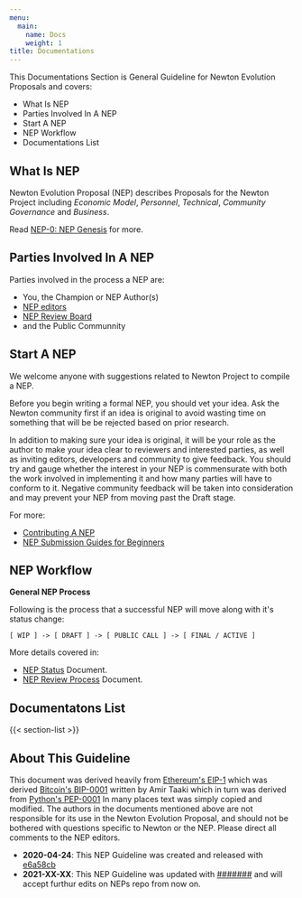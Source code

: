 ```yaml
---
menu:
  main:
    name: Docs
    weight: 1
title: Documentations
---
```


This Documentations Section is General Guideline for Newton Evolution Proposals and covers:

- What Is NEP
- Parties Involved In A NEP
- Start A NEP
- NEP Workflow
- Documentations List

## What Is NEP

Newton Evolution Proposal (NEP) describes Proposals for the Newton Project including _Economic Model_, _Personnel_, _Technical_, _Community Governance_ and _Business_.

Read [NEP-0: NEP Genesis](../NEPS/nep-0/index.md) for more.

## Parties Involved In A NEP

Parties involved in the process a NEP are:

- You, the Champion or NEP Author(s)
- [NEP editors](nep-editors.md)
- [NEP Review Board](nep-review-board.md)
- and the Public Communnity

## Start A NEP

We welcome anyone with suggestions related to Newton Project to compile a NEP.

Before you begin writing a formal NEP, you should vet your idea. Ask the Newton community first if an idea is original to avoid wasting time on something that will be be rejected based on prior research.

In addition to making sure your idea is original, it will be your role as the author to make your idea clear to reviewers and interested parties, as well as inviting editors, developers and community to give feedback. You should try and gauge whether the interest in your NEP is commensurate with both the work involved in implementing it and how many parties will have to conform to it. Negative community feedback will be taken into consideration and may prevent your NEP from moving past the Draft stage.

For more:

- [Contributing A NEP](contributing-a-nep.md)
- [NEP Submission Guides for Beginners](nep-submission-guide-for-beginners.md)

## NEP Workflow

**General NEP Process**

Following is the process that a successful NEP will move along with it's status change:

```
[ WIP ] -> [ DRAFT ] -> [ PUBLIC CALL ] -> [ FINAL / ACTIVE ]
```

More details covered in:

- [NEP Status](nep-status.md) Document.
- [NEP Review Process](nep-process.md) Document.

## Documentatons List

{{< section-list >}}

## About This Guideline

This document was derived heavily from [Ethereum's EIP-1](https://github.com/ethereum/EIPs) which was derived [Bitcoin's BIP-0001](https://github.com/bitcoin/bips) written by Amir Taaki which in turn was derived from [Python's PEP-0001](https://www.python.org/dev/peps/) In many places text was simply copied and modified. The authors in the documents mentioned above are not responsible for its use in the Newton Evolution Proposal, and should not be bothered with questions specific to Newton or the NEP. Please direct all comments to the NEP editors.

- **2020-04-24**: This NEP Guideline was created and released with [e6a58cb](https://github.com/newtonproject/NEPs/commit/e6a58cb33e60d194f927c7ebe50e3b183f29e30c#diff-b335630551682c19a781afebcf4d07bf978fb1f8ac04c6bf87428ed5106870f5)
- **2021-XX-XX**: This NEP Guideline was updated with [#######](#) and will accept furthur edits on NEPs repo from now on.
